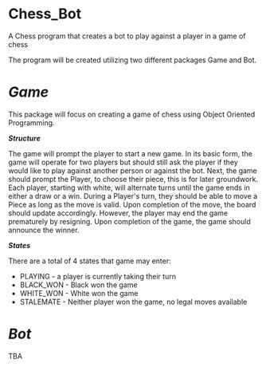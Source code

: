 # Chess_Bot
A Chess program that creates a bot to play against a player in a game of chess

The program will be created utilizing two different packages Game and Bot.

# _Game_
This package will focus on creating a game of chess using Object Oriented
Programming.

___Structure___

The game will prompt the player to start a new game. In its basic form, 
the game will operate for two players but should still ask the player if 
they would like to play against another person or against the bot. Next, the
game should prompt the Player, to choose their piece, this is for later groundwork.
Each player, starting with white, will alternate turns until the game ends in either a 
draw or a win. During a Player's turn, they should be able to move a Piece 
as long as the move is valid. Upon completion of the move, the board should 
update accordingly. However, the player may end the game prematurely by 
resigning. Upon completion of the game, the game should announce the winner.


___States___

There are a total of 4 states that game may enter:
* PLAYING - a player is currently taking their turn
* BLACK_WON - Black won the game
* WHITE_WON - White won the game
* STALEMATE - Neither player won the game, no legal moves available

# _Bot_
TBA
